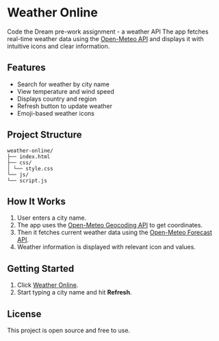 # Weather Online
Code the Dream pre-work assignment - a weather API
The app fetches real-time weather data using the [Open-Meteo API](https://open-meteo.com/) and displays it with intuitive icons and clear information.

## Features

- Search for weather by city name
- View temperature and wind speed
- Displays country and region
- Refresh button to update weather
- Emoji-based weather icons

## Project Structure

```
weather-online/
├── index.html
├── css/
│ └── style.css
└── js/
└── script.js
```

## How It Works

1. User enters a city name.
2. The app uses the [Open-Meteo Geocoding API](https://open-meteo.com/en/docs/geocoding-api) to get coordinates.
3. Then it fetches current weather data using the [Open-Meteo Forecast API](https://open-meteo.com/en/docs#api_form).
4. Weather information is displayed with relevant icon and values.

## Getting Started

1. Click [Weather Online](https://unzeva.github.io/CtD-Weather/).
2. Start typing a city name and hit **Refresh**.

## License

This project is open source and free to use.
